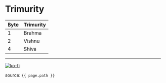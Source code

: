 # Trimurity

| Byte | Trimurity |
| ---- | --------- |
| 1    | Brahma    |
| 2    | Vishnu    |
| 4    | Shiva     |

---

[![ko-fi](https://www.ko-fi.com/img/githubbutton_sm.svg)](https://ko-fi.com/T6T41JKMI)

source: `{{ page.path }}`

